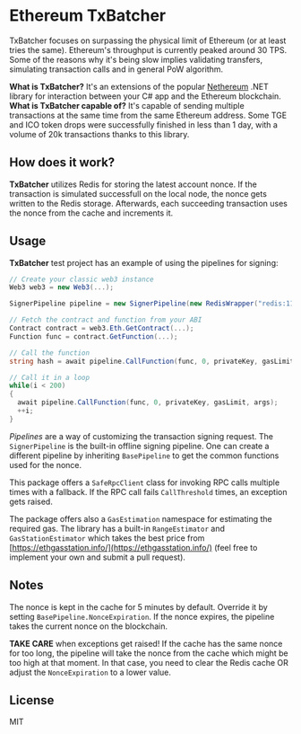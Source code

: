 # Ethereum TxBatcher
TxBatcher focuses on surpassing the physical limit of Ethereum (or at least tries the same). Ethereum's throughput is currently peaked around 30 TPS. Some of the reasons why it's being slow implies validating transfers, simulating transaction calls and in general PoW algorithm.

**What is TxBatcher?** It's an extensions of the popular [Nethereum](https://github.com/Nethereum/Nethereum) .NET library for interaction between your C# app and the Ethereum blockchain. 
**What is TxBatcher capable of?** It's capable of sending multiple transactions at the same time from the same Ethereum address. Some TGE and ICO token drops were successfully finished in less than 1 day, with a volume of 20k transactions thanks to this library.

## How does it work?
**TxBatcher** utilizes Redis for storing the latest account nonce. If the transaction is simulated successfull on the local node, the nonce gets written to the Redis storage. Afterwards, each succeeding transaction uses the nonce from the cache and increments it. 

## Usage

**TxBatcher**  test project has an example of using the pipelines for signing:
```cs
// Create your classic web3 instance
Web3 web3 = new Web3(...);

SignerPipeline pipeline = new SignerPipeline(new RedisWrapper("redis:1174"), web3);

// Fetch the contract and function from your ABI
Contract contract = web3.Eth.GetContract(...);
Function func = contract.GetFunction(...);

// Call the function
string hash = await pipeline.CallFunction(func, 0, privateKey, gasLimit, args);

// Call it in a loop
while(i < 200)
{
  await pipeline.CallFunction(func, 0, privateKey, gasLimit, args);
  ++i;
}
```
_Pipelines_ are a way of customizing the transaction signing request. The `SignerPipeline` is the built-in offline signing pipeline. One can create a different pipeline by inheriting `BasePipeline` to get the common functions used for the nonce.

This package offers a `SafeRpcClient` class for invoking RPC calls multiple times with a fallback. If the RPC call fails `CallThreshold` times, an exception gets raised.

The package offers also a `GasEstimation` namespace for estimating the required gas. The library has a built-in `RangeEstimator` and `GasStationEstimator` which takes the best price from [https://ethgasstation.info/](https://ethgasstation.info/) (feel free to implement your own and submit a pull request).

## Notes
The nonce is kept in the cache for 5 minutes by default. Override it by setting `BasePipeline.NonceExpiration`. If the nonce expires, the pipeline takes the current nonce on the blockchain. 

**TAKE CARE** when exceptions get raised! If the cache has the same nonce for too long, the pipeline will take the nonce from the cache which might be too high at that moment. In that case, you need to clear the Redis cache OR adjust the `NonceExpiration` to a lower value.

## License
MIT
